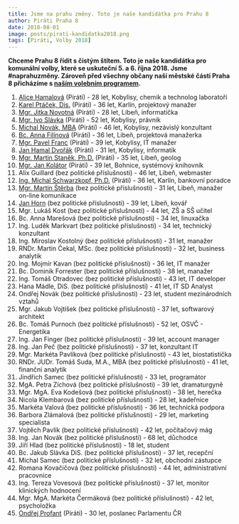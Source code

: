 ```yaml
---
title: Jsme na prahu změny. Toto je naše kandidátka pro Prahu 8
author: Piráti Praha 8
date: 2018-08-01
image: posts/pirati-kandidatka2018.png
tags: [Piráti, Volby 2018]
---
```


**Chceme Prahu 8 řídit s čistým štítem. Toto je naše kandidátka pro komunální volby, které se uskuteční 5. a 6. října 2018. Jsme #naprahuzměny. Zároveň před všechny občany naší městské části Praha 8 přicházíme s [naším volebním programem](https://praha8.pirati.cz/volby/2018-komunalni.html?pohled=program).**

1. [Alice Hamalová](https://praha8.pirati.cz/lide/alice-hamalova.html) (Piráti) - 28 let, Kobylisy, chemik a technolog laboratoří
2. [Karel Ptáček, Dis.](https://praha8.pirati.cz/lide/karel-ptacek.html) (Piráti) - 36 let, Karlín, projektový manažer
3. [Mgr. Jitka Novotná](https://praha8.pirati.cz/lide/jitka-novotna.html) (Piráti) - 28 let, Libeň, informatička
4. [Mgr. Ivo Slávka](https://praha8.pirati.cz/lide/ivo-slavka.html) (Piráti) - 52 let, Kobylisy, právník
5. [Michal Novák, MBA](https://praha8.pirati.cz/lide/michal-novak.html) (Piráti) - 46 let, Kobylisy, nezávislý konzultant
6. [Bc. Anna Filínová](https://praha8.pirati.cz/lide/anna-filinova.html) (Piráti) - 36 let, Libeň, projektová manažerka
7. [Mgr. Pavel Franc](https://praha8.pirati.cz/lide/pavel-franc.html) (Piráti) - 39 let, Kobylisy, IT manažer
8. [Jan Hamal Dvořák](https://praha8.pirati.cz/lide/jan-hamal-dvorak.html) (Piráti) - 31 let, Kobylisy, informatik
9. [Mgr. Martin Staněk, Ph.D.](https://praha8.pirati.cz/lide/martin-stanek.html) (Piráti) - 35 let, Libeň, geolog
10. [Mgr. Jan Kolátor](https://praha8.pirati.cz/lide/jan-kolator.html) (Piráti) - 39 let, Bohnice, systémový knihovník
11. Alix Guillard (bez politické příslušnosti) - 46 let, Libeň, webmaster
12. [Ing. Michal Schwarzkopf, Ph.D.](https://praha8.pirati.cz/lide/michal-schwarzkopf.html) (Piráti) - 36 let, Karlín, bankovní poradce
13. [Mgr. Martin Štěrba](https://praha8.pirati.cz/lide/martin-sterba.html) (bez politické příslušnosti) - 31 let, Libeň, manažer on-line komunikace
14. [Jan Horn](https://praha8.pirati.cz/lide/jan-horn.html) (bez politické příslušnosti) - 39 let, Libeň, kovář
15. Mgr. Lukáš Kost (bez politické příslušnosti) - 44 let, ZŠ a SŠ učitel
16. Bc. Anna Marešová (bez politické příslušnosti) - 34 let, linuxačka
17. Ing. Luděk Markvart (bez politické příslušnosti) - 34 let, technický konzultant
18. Ing. Miroslav Kostolný (bez politické příslušnosti) - 31 let, manažer
19. RNDr. Martin Čekal, MSc. (bez politické příslušnosti) - 32 let, business analytik
20. Ing. Mojmír Kavan (bez politické příslušnosti) - 36 let, IT manažer
21. Bc. Dominik Forrester (bez politické příslušnosti) - 38 let, manažer
22. Ing. Tomáš Otradovec (bez politické příslušnosti) - 43 let, IT developer
23. Hana Mádle, DiS. (bez politické příslušnosti) - 41 let, IT SD Analyst
24. Ondřej Novák (bez politické příslušnosti) - 23 let, student mezinárodních vztahů
25. Mgr. Jakub Vojtíšek (bez politické příslušnosti) - 37 let, softwarový architekt
26. Bc. Tomáš Purnoch (bez politické příslušnosti) - 52 let, OSVČ - Energetika
27. Ing. Jan Finger (bez politické příslušnosti) - 39 let, account manager
28. Ing. Jan Peč (bez politické příslušnosti) - 37 let, konzultant IT
29. Mgr. Markéta Pavlíková (bez politické příslušnosti) - 43 let, biostatistička
30. RNDr. JUDr. Tomáš Suda, M.A., MBA (bez politické příslušnosti) - 41 let, finanční analytik
31. Jindřich Samec (bez politické příslušnosti) - 33 let, programátor
32. MgA. Petra Zíchová (bez politické příslušnosti) - 39 let, dramaturgyně
33. Mgr. MgA. Eva Kodešová (bez politické příslušnosti) - 38 let, herečka
34. Nicola Klembarová (bez politické příslušnosti) - 28 let, kadeřnice
35. Markéta Valová (bez politické příslušnosti) - 36 let, technická podpora
36. Barbora Zlámalová (bez politické příslušnosti) - 29 let, marketing specialista
37. Vojtěch Pavlík (bez politické příslušnosti) - 42 let, počítačový mág
38. Ing. Jan Novák (bez politické příslušnosti) - 68 let, důchodce
39. Jiří Hlad (bez politické příslušnosti) - 18 let, student
40. Bc. Jakub Slávka DiS. (bez politické příslušnosti) - 37 let, recepční
41. Michal Samec (bez politické příslušnosti) - 32 let, obchodní zástupce
42. Romana Kovačičová (bez politické příslušnosti) - 44 let, administrativní pracovnice
43. Ing. Tereza Vovesová (bez politické příslušnosti) - 37 let, monitor klinických hodnocení
44. Mgr. MgA. Markéta Čermáková (bez politické příslušnosti) - 42 let, psycholožka
45. [Ondřej Profant](https://praha8.pirati.cz/lide/ondrej-profant.html) (Piráti) - 30 let, poslanec Parlamentu ČR
